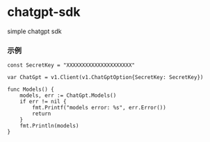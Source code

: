 # chatgpt-sdk
simple chatgpt sdk

### 示例
```
const SecretKey = "XXXXXXXXXXXXXXXXXXXXX"

var ChatGpt = v1.Client(v1.ChatGptOption{SecretKey: SecretKey})

func Models() {
	models, err := ChatGpt.Models()
	if err != nil {
		fmt.Printf("models error: %s", err.Error())
		return
	}
	fmt.Println(models)
}
```